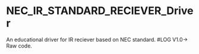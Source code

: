 # NEC_IR_STANDARD_RECIEVER_Driver
An educational driver for IR reciever based on NEC standard.
#LOG
V1.0-> Raw code.

